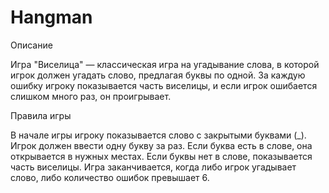 # Hangman
Описание

Игра "Виселица" — классическая игра на угадывание слова, в которой игрок должен угадать слово, предлагая буквы по одной. За каждую ошибку игроку показывается часть виселицы, и если игрок ошибается слишком много раз, он проигрывает.

Правила игры

В начале игры игроку показывается слово с закрытыми буквами (_).
Игрок должен ввести одну букву за раз.
Если буква есть в слове, она открывается в нужных местах.
Если буквы нет в слове, показывается часть виселицы.
Игра заканчивается, когда либо игрок угадывает слово, либо количество ошибок превышает 6.

